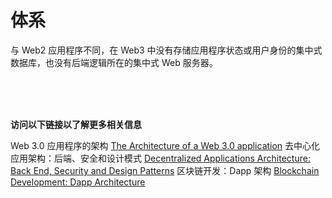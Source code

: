 # 体系
与 Web2 应用程序不同，在 Web3 中没有存储应用程序状态或用户身份的集中式数据库，也没有后端逻辑所在的集中式 Web 服务器。

<br>
<br>
<br>

**访问以下链接以了解更多相关信息**<br>

Web 3.0 应用程序的架构
[The Architecture of a Web 3.0 application](https://www.preethikasireddy.com/post/the-architecture-of-a-web-3-0-application)
去中心化应用架构：后端、安全和设计模式
[Decentralized Applications Architecture: Back End, Security and Design Patterns](https://www.freecodecamp.org/news/how-to-design-a-secure-backend-for-your-decentralized-application-9541b5d8bddb/)
区块链开发：Dapp 架构
[Blockchain Development: Dapp Architecture](https://youtu.be/KBSq8-LnUDI?t=286)